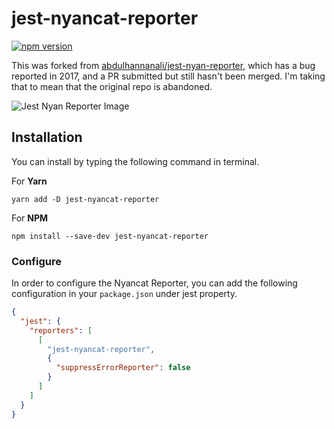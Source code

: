 # jest-nyancat-reporter

<!--Badges Start-->

[![npm version](https://badge.fury.io/js/jest-nyancat-reporter.svg)](https://badge.fury.io/js/jest-nyancat-reporter)

<!--Badges End-->

This was forked from [abdulhannanali/jest-nyan-reporter](https://github.com/abdulhannanali/jest-nyan-reporter), which has a bug reported in 2017, and a PR submitted but still hasn't been merged. I'm taking that to mean that the original repo is abandoned.

![Jest Nyan Reporter Image](https://i.imgur.com/oPawvXV.png)

## Installation

You can install by typing the following command in terminal.

For **Yarn**

```
yarn add -D jest-nyancat-reporter
```

For **NPM**

```
npm install --save-dev jest-nyancat-reporter
```

### Configure

In order to configure the Nyancat Reporter, you can add the following configuration in your `package.json` under jest property.

```json
{
  "jest": {
    "reporters": [
      [
        "jest-nyancat-reporter",
        {
          "suppressErrorReporter": false
        }
      ]
    ]
  }
}
```
